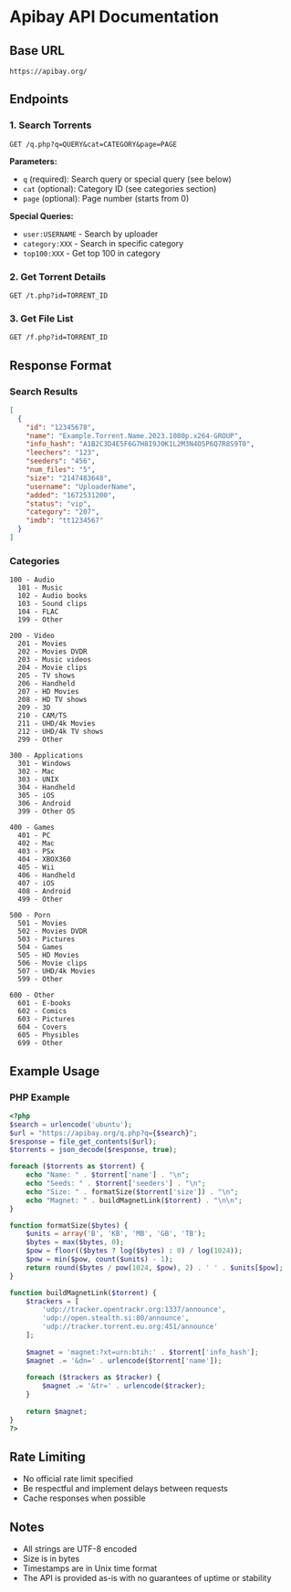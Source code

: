# Apibay API Documentation

## Base URL
```
https://apibay.org/
```

## Endpoints

### 1. Search Torrents
```
GET /q.php?q=QUERY&cat=CATEGORY&page=PAGE
```

**Parameters:**
- `q` (required): Search query or special query (see below)
- `cat` (optional): Category ID (see categories section)
- `page` (optional): Page number (starts from 0)

**Special Queries:**
- `user:USERNAME` - Search by uploader
- `category:XXX` - Search in specific category
- `top100:XXX` - Get top 100 in category

### 2. Get Torrent Details
```
GET /t.php?id=TORRENT_ID
```

### 3. Get File List
```
GET /f.php?id=TORRENT_ID
```

## Response Format

### Search Results
```json
[
  {
    "id": "12345678",
    "name": "Example.Torrent.Name.2023.1080p.x264-GROUP",
    "info_hash": "A1B2C3D4E5F6G7H8I9J0K1L2M3N4O5P6Q7R8S9T0",
    "leechers": "123",
    "seeders": "456",
    "num_files": "5",
    "size": "2147483648",
    "username": "UploaderName",
    "added": "1672531200",
    "status": "vip",
    "category": "207",
    "imdb": "tt1234567"
  }
]
```

### Categories
```
100 - Audio
  101 - Music
  102 - Audio books
  103 - Sound clips
  104 - FLAC
  199 - Other

200 - Video
  201 - Movies
  202 - Movies DVDR
  203 - Music videos
  204 - Movie clips
  205 - TV shows
  206 - Handheld
  207 - HD Movies
  208 - HD TV shows
  209 - 3D
  210 - CAM/TS
  211 - UHD/4k Movies
  212 - UHD/4k TV shows
  299 - Other

300 - Applications
  301 - Windows
  302 - Mac
  303 - UNIX
  304 - Handheld
  305 - iOS
  306 - Android
  399 - Other OS

400 - Games
  401 - PC
  402 - Mac
  403 - PSx
  404 - XBOX360
  405 - Wii
  406 - Handheld
  407 - iOS
  408 - Android
  499 - Other

500 - Porn
  501 - Movies
  502 - Movies DVDR
  503 - Pictures
  504 - Games
  505 - HD Movies
  506 - Movie clips
  507 - UHD/4k Movies
  599 - Other

600 - Other
  601 - E-books
  602 - Comics
  603 - Pictures
  604 - Covers
  605 - Physibles
  699 - Other
```

## Example Usage

### PHP Example
```php
<?php
$search = urlencode('ubuntu');
$url = "https://apibay.org/q.php?q={$search}";
$response = file_get_contents($url);
$torrents = json_decode($response, true);

foreach ($torrents as $torrent) {
    echo "Name: " . $torrent['name'] . "\n";
    echo "Seeds: " . $torrent['seeders'] . "\n";
    echo "Size: " . formatSize($torrent['size']) . "\n";
    echo "Magnet: " . buildMagnetLink($torrent) . "\n\n";
}

function formatSize($bytes) {
    $units = array('B', 'KB', 'MB', 'GB', 'TB');
    $bytes = max($bytes, 0);
    $pow = floor(($bytes ? log($bytes) : 0) / log(1024));
    $pow = min($pow, count($units) - 1);
    return round($bytes / pow(1024, $pow), 2) . ' ' . $units[$pow];
}

function buildMagnetLink($torrent) {
    $trackers = [
        'udp://tracker.opentrackr.org:1337/announce',
        'udp://open.stealth.si:80/announce',
        'udp://tracker.torrent.eu.org:451/announce'
    ];
    
    $magnet = 'magnet:?xt=urn:btih:' . $torrent['info_hash'];
    $magnet .= '&dn=' . urlencode($torrent['name']);
    
    foreach ($trackers as $tracker) {
        $magnet .= '&tr=' . urlencode($tracker);
    }
    
    return $magnet;
}
?>
```

## Rate Limiting
- No official rate limit specified
- Be respectful and implement delays between requests
- Cache responses when possible

## Notes
- All strings are UTF-8 encoded
- Size is in bytes
- Timestamps are in Unix time format
- The API is provided as-is with no guarantees of uptime or stability
